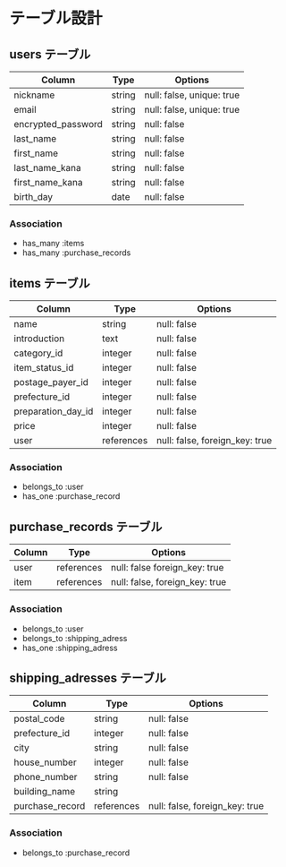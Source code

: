 # テーブル設計

## users テーブル

| Column             | Type   | Options                  |
| ----------------   | ------ | -------------------------|
| nickname           | string | null: false, unique: true|
| email              | string | null: false, unique: true|
| encrypted_password | string | null: false              |
| last_name          | string | null: false              |
| first_name         | string | null: false              |
| last_name_kana     | string | null: false              |
| first_name_kana    | string | null: false              |
| birth_day          | date   | null: false              |

### Association
- has_many :items
- has_many :purchase_records

## items テーブル

| Column             | Type       | Options                        |
| -------------------| -----------| -------------------------------|
| name               | string     | null: false                    |
| introduction       | text       | null: false                    |
| category_id        | integer    | null: false                    |
| item_status_id     | integer    | null: false                    |
| postage_payer_id   | integer    | null: false                    |
| prefecture_id      | integer    | null: false                    |
| preparation_day_id | integer    | null: false                    |
| price              | integer    | null: false                    |
| user               | references | null: false, foreign_key: true |

### Association
- belongs_to :user
- has_one :purchase_record

## purchase_records テーブル

| Column      | Type       | Options                        |
| ------------| ---------- | ------------------------------ |
| user        | references | null: false  foreign_key: true |
| item        | references | null: false, foreign_key: true |

### Association
- belongs_to :user
- belongs_to :shipping_adress
- has_one :shipping_adress

## shipping_adresses テーブル

| Column           | Type       | Options                        |
| -----------------| ---------- | ------------------------------ |
| postal_code      | string     | null: false                    |
| prefecture_id    | integer    | null: false                    |
| city             | string     | null: false                    |
| house_number     | integer    | null: false                    |
| phone_number     | string     | null: false                    |
| building_name    | string     |                                |
| purchase_record  | references | null: false, foreign_key: true |

### Association
- belongs_to :purchase_record